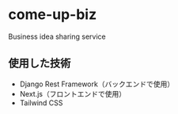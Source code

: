 # come-up-biz
Business idea sharing service

## 使用した技術
* Django Rest Framework（バックエンドで使用）
* Next.js（フロントエンドで使用）
* Tailwind CSS
